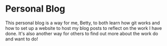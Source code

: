 # Personal Blog

This personal blog is a way for me, Betty, to both learn how git works and how to set up a website to host my blog posts to reflect on the work I have done. It's also another way for others to find out more about the work do and want to do!